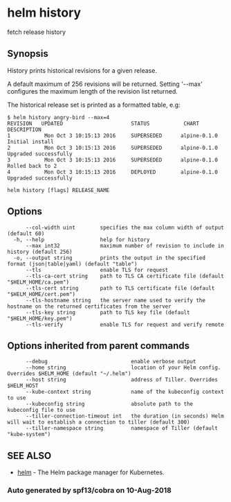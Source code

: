 # helm history

fetch release history

## Synopsis

History prints historical revisions for a given release.

A default maximum of 256 revisions will be returned. Setting '--max' configures the maximum length of the revision list returned.

The historical release set is printed as a formatted table, e.g:

```text
$ helm history angry-bird --max=4
REVISION   UPDATED                      STATUS           CHART        DESCRIPTION
1           Mon Oct 3 10:15:13 2016     SUPERSEDED      alpine-0.1.0  Initial install
2           Mon Oct 3 10:15:13 2016     SUPERSEDED      alpine-0.1.0  Upgraded successfully
3           Mon Oct 3 10:15:13 2016     SUPERSEDED      alpine-0.1.0  Rolled back to 2
4           Mon Oct 3 10:15:13 2016     DEPLOYED        alpine-0.1.0  Upgraded successfully
```

```text
helm history [flags] RELEASE_NAME
```

## Options

```text
      --col-width uint        specifies the max column width of output (default 60)
  -h, --help                  help for history
      --max int32             maximum number of revision to include in history (default 256)
  -o, --output string         prints the output in the specified format (json|table|yaml) (default "table")
      --tls                   enable TLS for request
      --tls-ca-cert string    path to TLS CA certificate file (default "$HELM_HOME/ca.pem")
      --tls-cert string       path to TLS certificate file (default "$HELM_HOME/cert.pem")
      --tls-hostname string   the server name used to verify the hostname on the returned certificates from the server
      --tls-key string        path to TLS key file (default "$HELM_HOME/key.pem")
      --tls-verify            enable TLS for request and verify remote
```

## Options inherited from parent commands

```text
      --debug                           enable verbose output
      --home string                     location of your Helm config. Overrides $HELM_HOME (default "~/.helm")
      --host string                     address of Tiller. Overrides $HELM_HOST
      --kube-context string             name of the kubeconfig context to use
      --kubeconfig string               absolute path to the kubeconfig file to use
      --tiller-connection-timeout int   the duration (in seconds) Helm will wait to establish a connection to tiller (default 300)
      --tiller-namespace string         namespace of Tiller (default "kube-system")
```

## SEE ALSO

* [helm](helm.md)     - The Helm package manager for Kubernetes.

### Auto generated by spf13/cobra on 10-Aug-2018

